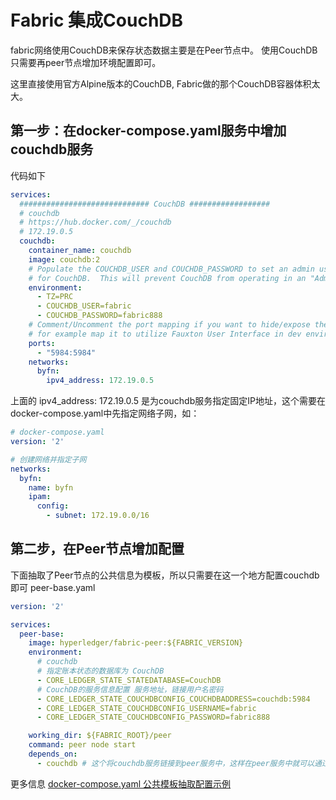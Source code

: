 # Fabric 集成CouchDB

fabric网络使用CouchDB来保存状态数据主要是在Peer节点中。
使用CouchDB只需要再peer节点增加环境配置即可。

这里直接使用官方Alpine版本的CouchDB, Fabric做的那个CouchDB容器体积太大。

## 第一步：在docker-compose.yaml服务中增加couchdb服务
代码如下
~~~yaml
services:
  ############################# CouchDB ##################
  # couchdb
  # https://hub.docker.com/_/couchdb
  # 172.19.0.5
  couchdb:
    container_name: couchdb
    image: couchdb:2
    # Populate the COUCHDB_USER and COUCHDB_PASSWORD to set an admin user and password
    # for CouchDB.  This will prevent CouchDB from operating in an "Admin Party" mode.
    environment:
      - TZ=PRC
      - COUCHDB_USER=fabric
      - COUCHDB_PASSWORD=fabric888
    # Comment/Uncomment the port mapping if you want to hide/expose the CouchDB service,
    # for example map it to utilize Fauxton User Interface in dev environments.
    ports:
      - "5984:5984"
    networks:
      byfn:
        ipv4_address: 172.19.0.5
~~~
上面的 ipv4_address: 172.19.0.5 是为couchdb服务指定固定IP地址，这个需要在docker-compose.yaml中先指定网络子网，如：
~~~yaml
# docker-compose.yaml
version: '2'

# 创建网络并指定子网
networks:
  byfn:
    name: byfn
    ipam:
      config:
        - subnet: 172.19.0.0/16
~~~

## 第二步，在Peer节点增加配置

下面抽取了Peer节点的公共信息为模板，所以只需要在这一个地方配置couchdb即可
peer-base.yaml
~~~yaml
version: '2'

services:
  peer-base:
    image: hyperledger/fabric-peer:${FABRIC_VERSION}
    environment:
      # couchdb
      # 指定账本状态的数据库为 CouchDB
      - CORE_LEDGER_STATE_STATEDATABASE=CouchDB
      # CouchDB的服务信息配置 服务地址，链接用户名密码
      - CORE_LEDGER_STATE_COUCHDBCONFIG_COUCHDBADDRESS=couchdb:5984  
      - CORE_LEDGER_STATE_COUCHDBCONFIG_USERNAME=fabric
      - CORE_LEDGER_STATE_COUCHDBCONFIG_PASSWORD=fabric888

    working_dir: ${FABRIC_ROOT}/peer
    command: peer node start
    depends_on:
      - couchdb # 这个将couchdb服务链接到peer服务中，这样在peer服务中就可以通过服务名来访问couchdb 
~~~

更多信息
[docker-compose.yaml 公共模板抽取配置示例](docker-compose.yaml公共模板抽取配置示例.md)

